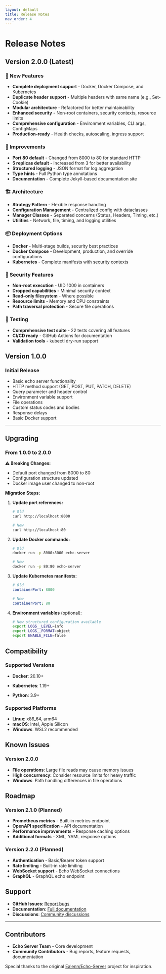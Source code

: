 ```yaml
---
layout: default
title: Release Notes
nav_order: 4
---
```


# Release Notes

## Version 2.0.0 (Latest)

### 🚀 New Features
- **Complete deployment support** - Docker, Docker Compose, and Kubernetes
- **Duplicate header support** - Multiple headers with same name (e.g., Set-Cookie)
- **Modular architecture** - Refactored for better maintainability
- **Enhanced security** - Non-root containers, security contexts, resource limits
- **Comprehensive configuration** - Environment variables, CLI args, ConfigMaps
- **Production-ready** - Health checks, autoscaling, ingress support

### 🔧 Improvements
- **Port 80 default** - Changed from 8000 to 80 for standard HTTP
- **5 replicas default** - Increased from 3 for better availability
- **Structured logging** - JSON format for log aggregation
- **Type hints** - Full Python type annotations
- **Documentation** - Complete Jekyll-based documentation site

### 🏗️ Architecture
- **Strategy Pattern** - Flexible response handling
- **Configuration Management** - Centralized config with dataclasses
- **Manager Classes** - Separated concerns (Status, Headers, Timing, etc.)
- **Utilities** - Network, file, timing, and logging utilities

### 📦 Deployment Options
- **Docker** - Multi-stage builds, security best practices
- **Docker Compose** - Development, production, and override configurations
- **Kubernetes** - Complete manifests with security contexts


### 🔐 Security Features
- **Non-root execution** - UID 1000 in containers
- **Dropped capabilities** - Minimal security context
- **Read-only filesystem** - Where possible
- **Resource limits** - Memory and CPU constraints
- **Path traversal protection** - Secure file operations

### 🧪 Testing
- **Comprehensive test suite** - 22 tests covering all features
- **CI/CD ready** - GitHub Actions for documentation
- **Validation tools** - kubectl dry-run support

## Version 1.0.0

### Initial Release
- Basic echo server functionality
- HTTP method support (GET, POST, PUT, PATCH, DELETE)
- Query parameter and header control
- Environment variable support
- File operations
- Custom status codes and bodies
- Response delays
- Basic Docker support

---

## Upgrading

### From 1.0.0 to 2.0.0

**⚠️ Breaking Changes:**
- Default port changed from 8000 to 80
- Configuration structure updated
- Docker image user changed to non-root

**Migration Steps:**

1. **Update port references:**
   ```bash
   # Old
   curl http://localhost:8000
   
   # New  
   curl http://localhost:80
   ```

2. **Update Docker commands:**
   ```bash
   # Old
   docker run -p 8000:8000 echo-server
   
   # New
   docker run -p 80:80 echo-server
   ```

3. **Update Kubernetes manifests:**
   ```yaml
   # Old
   containerPort: 8000
   
   # New
   containerPort: 80
   ```

4. **Environment variables** (optional):
   ```bash
   # New structured configuration available
   export LOGS__LEVEL=info
   export LOGS__FORMAT=object
   export ENABLE_FILE=false
   ```

## Compatibility

### Supported Versions
- **Docker**: 20.10+
- **Kubernetes**: 1.19+

- **Python**: 3.9+

### Supported Platforms
- **Linux**: x86_64, arm64
- **macOS**: Intel, Apple Silicon
- **Windows**: WSL2 recommended

## Known Issues

### Version 2.0.0
- **File operations**: Large file reads may cause memory issues
- **High concurrency**: Consider resource limits for heavy traffic
- **Windows**: Path handling differences in file operations

## Roadmap

### Version 2.1.0 (Planned)
- **Prometheus metrics** - Built-in metrics endpoint
- **OpenAPI specification** - API documentation
- **Performance improvements** - Response caching options
- **Additional formats** - XML, YAML response options

### Version 2.2.0 (Planned)
- **Authentication** - Basic/Bearer token support
- **Rate limiting** - Built-in rate limiting
- **WebSocket support** - Echo WebSocket connections
- **GraphQL** - GraphQL echo endpoint

## Support

- **GitHub Issues**: [Report bugs](https://github.com/bgarvit01/echoserver/issues)
- **Documentation**: [Full documentation](https://bgarvit01.github.io/echoserver/)
- **Discussions**: [Community discussions](https://github.com/bgarvit01/echoserver/discussions)

---

## Contributors

- **Echo Server Team** - Core development
- **Community Contributors** - Bug reports, feature requests, documentation

Special thanks to the original [Ealenn/Echo-Server](https://ealenn.github.io/Echo-Server/) project for inspiration.
